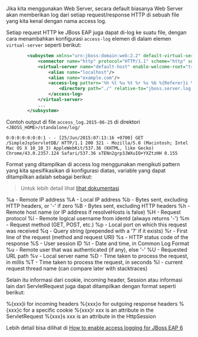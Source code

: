 Jika kita menggunakan Web Server, secara default biasanya Web Server akan memberikan log dari setiap request/response HTTP di sebuah file yang kita kenal dengan nama access log.

Setiap request HTTP ke JBoss EAP juga dapat di-log ke suatu file, dengan cara menambahkan konfigurasi `access-log` elemen di dalam elemen `virtual-server` seperti berikut: 

```xml
        <subsystem xmlns="urn:jboss:domain:web:2.2" default-virtual-server="default-host" native="false">
            <connector name="http" protocol="HTTP/1.1" scheme="http" socket-binding="http"/>
            <virtual-server name="default-host" enable-welcome-root="true">
                <alias name="localhost"/>
                <alias name="example.com"/>
                <access-log pattern='%h %l %u %t %r %s %b %{Referer}i %{User-Agent}i %S %T'>
                    <directory path="./" relative-to="jboss.server.log.dir" />
                </access-log>
            </virtual-server>
            ...
        </subsystem>
```

Contoh output di file `access_log.2015-06-25` di direktori `<JBOSS_HOME>/standalone/log/`
```
0:0:0:0:0:0:0:1 - - [25/Jun/2015:07:13:16 +0700] GET /SimpleJspServletDB/ HTTP/1.1 200 321 - Mozilla/5.0 (Macintosh; Intel Mac OS X 10_10_3) AppleWebKit/537.36 (KHTML, like Gecko) Chrome/43.0.2357.124 Safari/537.36 xTENn2grp3JWXuIO+YXZtzHH 0.155
```

Format yang ditampilkan di access log menggunakan mengikuti pattern yang kita spesifikasikan di konfigurasi diatas, variable yang dapat ditampilkan adalah sebagai berikut:

> Untuk lebih detail lihat [lihat dokumentasi](http://docs.jboss.org/jbossweb/7.0.x/config/valve.html)

%a - Remote IP address
%A - Local IP address
%b - Bytes sent, excluding HTTP headers, or '-' if zero
%B - Bytes sent, excluding HTTP headers
%h - Remote host name (or IP address if resolveHosts is false)
%H - Request protocol
%l - Remote logical username from identd (always returns '-')
%m - Request method (GET, POST, etc.)
%p - Local port on which this request was received
%q - Query string (prepended with a '?' if it exists)
%r - First line of the request (method and request URI)
%s - HTTP status code of the response
%S - User session ID
%t - Date and time, in Common Log Format
%u - Remote user that was authenticated (if any), else '-'
%U - Requested URL path
%v - Local server name
%D - Time taken to process the request, in millis
%T - Time taken to process the request, in seconds
%I - current request thread name (can compare later with stacktraces)

Selain itu informasi dari cookie, incoming header,  Session atau informasi lain dari ServletRequest  juga dapat ditampilkan dengan format seperti berikut:

%{xxx}i for incoming headers
%{xxx}o for outgoing response headers
%{xxx}c for a specific cookie
%{xxx}r xxx is an attribute in the ServletRequest
%{xxx}s xxx is an attribute in the HttpSession



Lebih detail bisa dilihat di [How to enable access logging for JBoss EAP 6](https://access.redhat.com/solutions/185383)
